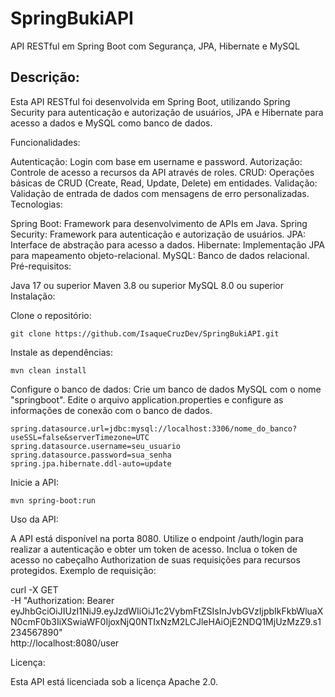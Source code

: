 # SpringBukiAPI
API RESTful em Spring Boot com Segurança, JPA, Hibernate e MySQL
## Descrição:

Esta API RESTful foi desenvolvida em Spring Boot, utilizando Spring Security para autenticação e autorização de usuários, JPA e Hibernate para acesso a dados e MySQL como banco de dados.

Funcionalidades:

Autenticação: Login com base em username e password.
Autorização: Controle de acesso a recursos da API através de roles.
CRUD: Operações básicas de CRUD (Create, Read, Update, Delete) em entidades.
Validação: Validação de entrada de dados com mensagens de erro personalizadas.
Tecnologias:

Spring Boot: Framework para desenvolvimento de APIs em Java.
Spring Security: Framework para autenticação e autorização de usuários.
JPA: Interface de abstração para acesso a dados.
Hibernate: Implementação JPA para mapeamento objeto-relacional.
MySQL: Banco de dados relacional.
Pré-requisitos:

Java 17 ou superior
Maven 3.8 ou superior
MySQL 8.0 ou superior
Instalação:

Clone o repositório:
```
git clone https://github.com/IsaqueCruzDev/SpringBukiAPI.git
```

Instale as dependências:
```
mvn clean install
```

Configure o banco de dados:
Crie um banco de dados MySQL com o nome "springboot".
Edite o arquivo application.properties e configure as informações de conexão com o banco de dados.
```
spring.datasource.url=jdbc:mysql://localhost:3306/nome_do_banco?useSSL=false&serverTimezone=UTC
spring.datasource.username=seu_usuario
spring.datasource.password=sua_senha
spring.jpa.hibernate.ddl-auto=update
```

Inicie a API:
```
mvn spring-boot:run
```

Uso da API:

A API está disponível na porta 8080.
Utilize o endpoint /auth/login para realizar a autenticação e obter um token de acesso.
Inclua o token de acesso no cabeçalho Authorization de suas requisições para recursos protegidos.
Exemplo de requisição:

curl -X GET \
  -H "Authorization: Bearer eyJhbGciOiJIUzI1NiJ9.eyJzdWIiOiJ1c2VybmFtZSIsInJvbGVzIjpbIkFkbWluaXN0cmF0b3IiXSwiaWF0IjoxNjQ0NTIxNzM2LCJleHAiOjE2NDQ1MjUzMzZ9.s1234567890" \
  http://localhost:8080/user
  
Licença:

Esta API está licenciada sob a licença Apache 2.0.
